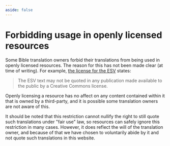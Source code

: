 ```yaml
---
aside: false
---
```



# Forbidding usage in openly licensed resources

Some Bible translation owners forbid their translations from being used in openly licensed resources. The reason for this has not been made clear (at time of writing). For example, [the license for the ESV](https://www.crossway.org/permissions/) states:

> The ESV text may not be quoted in any publication made available to the public by a Creative Commons license.

Openly licensing a resource has no affect on any content contained within it that is owned by a third-party, and it is possible some translation owners are not aware of this.

It should be noted that this restriction cannot nullify the right to still quote such translations under "fair use" law, so resources can safely ignore this restriction in many cases. However, it does reflect the will of the translation owner, and because of that we have chosen to voluntarily abide by it and not quote such translations in this website.

<VPButton href='/initiatives/bibles/' text="See Bible ratings" theme='alt'></VPButton>
